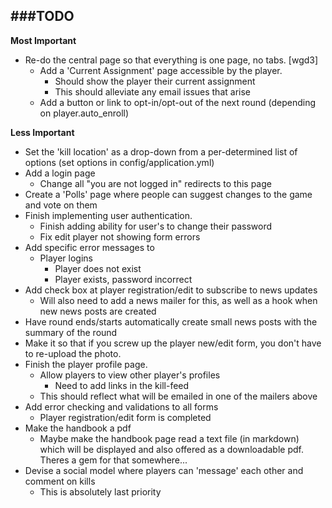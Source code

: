 ###TODO
------------------
**Most Important**

- Re-do the central page so that everything is one page, no tabs. [wgd3]
  - Add a 'Current Assignment' page accessible by the player.
    - Should show the player their current assignment
    - This should alleviate any email issues that arise
  - Add a button or link to opt-in/opt-out of the next round (depending on player.auto_enroll)

**Less Important**
- Set the 'kill location' as a drop-down from a per-determined list of options (set options in config/application.yml)
- Add a login page
  - Change all "you are not logged in" redirects to this page
- Create a 'Polls' page where people can suggest changes to the game and vote on them
- Finish implementing user authentication.
  - Finish adding ability for user's to change their password
  - Fix edit player not showing form errors
- Add specific error messages to
  - Player logins
    - Player does not exist
    - Player exists, password incorrect
- Add check box at player registration/edit to subscribe to news updates
  - Will also need to add a news mailer for this, as well as a hook when new news posts are created
- Have round ends/starts automatically create small news posts with the summary of the round
- Make it so that if you screw up the player new/edit form, you don't have to re-upload the photo.
- Finish the player profile page.
  - Allow players to view other player's profiles
    - Need to add links in the kill-feed
  - This should reflect what will be emailed in one of the mailers above
- Add error checking and validations to all forms
  - Player registration/edit form is completed
- Make the handbook a pdf
  - Maybe make the handbook page read a text file (in markdown) which will be displayed and also offered as a downloadable pdf. Theres a gem for that somewhere...
- Devise a social model where players can 'message' each other and comment on kills
  - This is absolutely last priority
